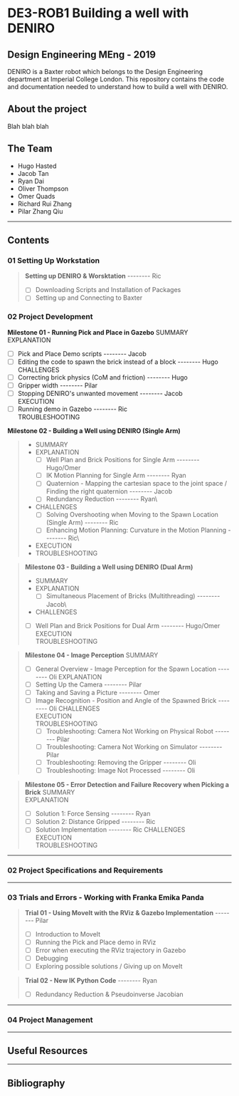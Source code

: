 # DE3-ROB1 Building a well with DENIRO
## Design Engineering MEng - 2019
DENIRO is a Baxter robot which belongs to the Design Engineering department at Imperial College London. This repository contains the code and documentation needed to understand how to build a well with DENIRO.

## About the project
Blah blah blah

## The Team
- Hugo Hasted
- Jacob Tan
- Ryan Dai
- Oliver Thompson
- Omer Quads
- Richard Rui Zhang
- Pilar Zhang Qiu
---
## Contents
### 01 Setting Up Workstation
> **Setting up DENIRO & Worsktation** -------- Ric
> - [ ] Downloading Scripts and Installation of Packages
> - [ ] Setting up and Connecting to Baxter

### 02 Project Development
**Milestone 01 - Running Pick and Place in Gazebo**
SUMMARY  
EXPLANATION  
- [ ] Pick and Place Demo scripts -------- Jacob  
- [ ] Editing the code to spawn the brick instead of a block -------- Hugo   
CHALLENGES  
- [ ] Correcting brick physics (CoM and friction) -------- Hugo  
- [ ] Gripper width -------- Pilar  
- [ ] Stopping DENIRO's unwanted movement -------- Jacob  
EXECUTION  
- [ ] Running demo in Gazebo -------- Ric  
TROUBLESHOOTING  

**Milestone 02 - Building a Well using DENIRO (Single Arm)**
> - SUMMARY
> - EXPLANATION
>   - [ ] Well Plan and Brick Positions for Single Arm -------- Hugo/Omer
>   - [ ] IK Motion Planning for Single Arm -------- Ryan
>   - [ ] Quaternion - Mapping the cartesian space to the joint space / Finding the right quaternion -------- Jacob
>   - [ ] Redundancy Reduction -------- Ryan\
> - CHALLENGES
>   - [ ] Solving Overshooting when Moving to the Spawn Location (Single Arm) -------- Ric
>   - [ ] Enhancing Motion Planning: Curvature in the Motion Planning -------- Ric\
> - EXECUTION
> - TROUBLESHOOTING

> **Milestone 03 - Building a Well using DENIRO (Dual Arm)**
> - SUMMARY
> - EXPLANATION
>   - [ ] Simultaneous Placement of Bricks (Multithreading) -------- Jacob\
> - CHALLENGES
> - [ ] Well Plan and Brick Positions for Dual Arm -------- Hugo/Omer\
> EXECUTION\
> TROUBLESHOOTING

> **Milestone 04 - Image Perception**
> SUMMARY
> - [ ] General Overview - Image Perception for the Spawn Location -------- Oli
> EXPLANATION
> - [ ] Setting Up the Camera -------- Pilar
> - [ ] Taking and Saving a Picture -------- Omer
> - [ ] Image Recognition - Position and Angle of the Spawned Brick -------- Oli
> CHALLENGES\
> EXECUTION\
> TROUBLESHOOTING
>   - [ ] Troubleshooting: Camera Not Working on Physical Robot -------- Pilar
>   - [ ] Troubleshooting: Camera Not Working on Simulator -------- Pilar
>   - [ ] Troubleshooting: Removing the Gripper -------- Oli
>   - [ ] Troubleshooting: Image Not Processed -------- Oli

> **Milestone 05 - Error Detection and Failure Recovery when Picking a Brick**
> SUMMARY\
> EXPLANATION
> - [ ] Solution 1: Force Sensing -------- Ryan
> - [ ] Solution 2: Distance Gripped -------- Ric
> - [ ] Solution Implementation -------- Ric
> CHALLENGES\
> EXECUTION\
> TROUBLESHOOTING
---
### 02 Project Specifications and Requirements
---
### 03 Trials and Errors - Working with Franka Emika Panda
> **Trial 01 - Using MoveIt with the RViz & Gazebo Implementation** -------- Pilar
> - [ ] Introduction to MoveIt
> - [ ] Running the Pick and Place demo in RViz
> - [ ] Error when executing the RViz trajectory in Gazebo
> - [ ] Debugging
> - [ ] Exploring possible solutions / Giving up on MoveIt

> **Trial 02 - New IK Python Code** -------- Ryan
> - [ ] Redundancy Reduction & Pseudoinverse Jacobian
---
### 04 Project Management
---
## Useful Resources
---
## Bibliography
